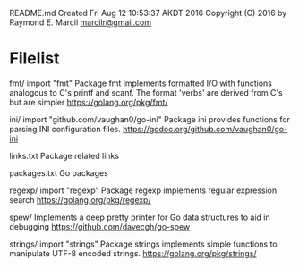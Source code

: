 README.md
Created Fri Aug 12 10:53:37 AKDT 2016
Copyright (C) 2016 by Raymond E. Marcil <marcilr@gmail.com>


Filelist
========
fmt/
  import "fmt"
  Package fmt implements formatted I/O with functions analogous to C's printf and 
  scanf. The format 'verbs' are derived from C's but are simpler
  https://golang.org/pkg/fmt/

ini/
  import "github.com/vaughan0/go-ini"
  Package ini provides functions for parsing INI configuration files.
  https://godoc.org/github.com/vaughan0/go-ini

links.txt
  Package related links

packages.txt
  Go packages

regexp/
  import "regexp"
  Package regexp implements regular expression search
  https://golang.org/pkg/regexp/

spew/
  Implements a deep pretty printer for Go data structures to aid in debugging
  https://github.com/davecgh/go-spew

strings/
  import "strings"
  Package strings implements simple functions to manipulate UTF-8 encoded strings.
  https://golang.org/pkg/strings/

